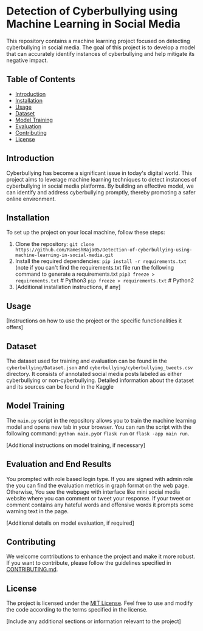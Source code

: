 # Detection of Cyberbullying using Machine Learning in Social Media

This repository contains a machine learning project focused on detecting cyberbullying in social media. The goal of this project is to develop a model that can accurately identify instances of cyberbullying and help mitigate its negative impact.

## Table of Contents
- [Introduction](#introduction)
- [Installation](#installation)
- [Usage](#usage)
- [Dataset](#dataset)
- [Model Training](#model-training)
- [Evaluation](#evaluation)
- [Contributing](#contributing)
- [License](#license)

## Introduction
Cyberbullying has become a significant issue in today's digital world. This project aims to leverage machine learning techniques to detect instances of cyberbullying in social media platforms. By building an effective model, we can identify and address cyberbullying promptly, thereby promoting a safer online environment.

## Installation
To set up the project on your local machine, follow these steps:

1. Clone the repository: `git clone https://github.com/RameshRaja05/Detection-of-cyberbullying-using-machine-learning-in-social-media.git`
2. Install the required dependencies: `pip install -r requirements.txt` (note if you can't find the requirements.txt file run the following command to generate a requirements.txt `pip3 freeze > requirements.txt`  # Python3
`pip freeze > requirements.txt`  # Python2
3. [Additional installation instructions, if any]

## Usage
[Instructions on how to use the project or the specific functionalities it offers]

## Dataset
The dataset used for training and evaluation can be found in the `cyberbullying/Dataset.json` and `cyberbullying/cyberbullying_tweets.csv` directory. It consists of annotated social media posts labeled as either cyberbullying or non-cyberbullying. Detailed information about the dataset and its sources can be found in the Kaggle 

## Model Training
The `main.py` script in the repository allows you to train the machine learning model and opens new tab in your browser. You can run the script with the following command: `python main.py`or `flask run` or `flask -app main run`.

[Additional instructions on model training, if necessary]

## Evaluation and End Results
You prompted with role based login type. If you are signed with admin role the you can find the evaluation metrics in graph format on the web page.
Otherwise, You see the webpage with interface like mini social media website where you can comment or tweet your response. If your tweet or comment contains any hateful words and offensive words it prompts some warning text in the page. 

[Additional details on model evaluation, if required]

## Contributing
We welcome contributions to enhance the project and make it more robust. If you want to contribute, please follow the guidelines specified in [CONTRIBUTING.md](CONTRIBUTING.md).

## License
The project is licensed under the [MIT License](LICENSE). Feel free to use and modify the code according to the terms specified in the license.

[Include any additional sections or information relevant to the project]
